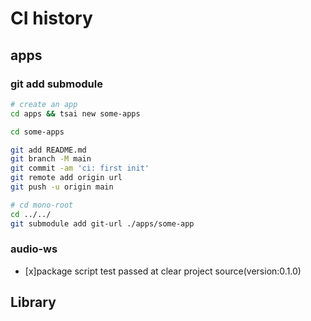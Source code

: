 # CI history


## apps

### git add submodule

```bash
# create an app 
cd apps && tsai new some-apps

cd some-apps 

git add README.md
git branch -M main
git commit -am 'ci: first init'
git remote add origin url
git push -u origin main

# cd mono-root
cd ../../
git submodule add git-url ./apps/some-app


```

### audio-ws

- [x]package script test passed at clear project source(version:0.1.0)


## Library 


##